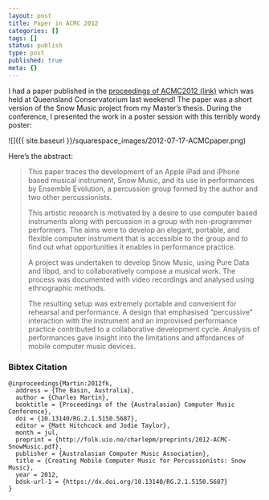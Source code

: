 ```yaml
---
layout: post
title: Paper in ACMC 2012
categories: []
tags: []
status: publish
type: post
published: true
meta: {}
---
```


I had a paper published in the [proceedings of ACMC2012 (link)](http://folk.uio.no/charlepm/preprints/2012-ACMC-SnowMusic.pdf) which was held at Queensland Conservatorium last weekend! The paper was a short version of the Snow Music project from my Master’s thesis. During the conference, I presented the work in a poster session with this terribly wordy poster:

![]({{ site.baseurl }}/squarespace_images/2012-07-17-ACMCpaper.png)

Here’s the abstract:

>This paper traces the development of an Apple iPad and iPhone based musical instrument, Snow Music, and its use in performances by Ensemble Evolution, a percussion group formed by the author and two other percussionists.
> 
> This artistic research is motivated by a desire to use computer based instruments along with percussion in a group with non-programmer performers. The aims were to develop an elegant, portable, and flexible computer instrument that is accessible to the group and to find out what opportunities it enables in performance practice.
> 
> A project was undertaken to develop Snow Music, using Pure Data and libpd, and to collaboratively compose a musical work. The process was documented with video recordings and analysed using ethnographic methods.
>
> The resulting setup was extremely portable and convenient for rehearsal and performance. A design that emphasised “percussive” interaction with the instrument and an improvised performance practice contributed to a collaborative development cycle. Analysis of performances gave insight into the limitations and affordances of mobile computer music devices.

### Bibtex Citation

    @inproceedings{Martin:2012fk,
      address = {The Basin, Australia},
      author = {Charles Martin},
      booktitle = {Proceedings of the {Australasian} Computer Music Conference},
      doi = {10.13140/RG.2.1.5150.5687},
      editor = {Matt Hitchcock and Jodie Taylor},
      month = jul,
      preprint = {http://folk.uio.no/charlepm/preprints/2012-ACMC-SnowMusic.pdf},
      publisher = {Australasian Computer Music Association},
      title = {Creating Mobile Computer Music for Percussionists: Snow Music},
      year = 2012,
      bdsk-url-1 = {https://dx.doi.org/10.13140/RG.2.1.5150.5687}
    }
